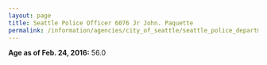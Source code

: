 ```yaml
---
layout: page
title: Seattle Police Officer 6076 Jr John. Paquette
permalink: /information/agencies/city_of_seattle/seattle_police_department/copbook/6076/
---
```


**Age as of Feb. 24, 2016:** 56.0
